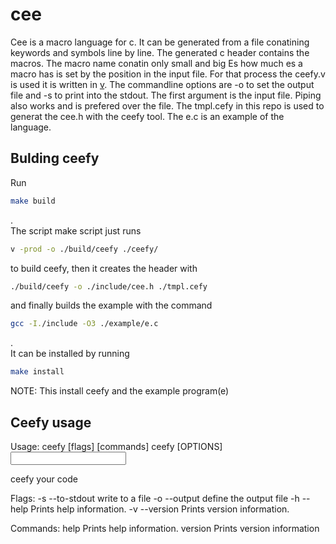 # cee
Cee is a macro language for c. It can be generated from a file conatining keywords and symbols line by line. The generated c header contains the macros. The macro name conatin only small and big Es how much es a macro has is set by the position in the input file. For that process the ceefy.v is used it is written in [v](vlang.io). The commandline options are -o to set the output file and -s to print into the stdout. The first argument is the input file. Piping also works and is prefered over the file. The tmpl.cefy in this repo is used to generat the cee.h with the ceefy tool. The e.c is an example of the language.
## Bulding ceefy
Run
```sh
make build
```
.\
The script make script just runs
```sh
v -prod -o ./build/ceefy ./ceefy/
```
to build ceefy, then it creates the header with
```sh
./build/ceefy -o ./include/cee.h ./tmpl.cefy
```
and finally builds the example with the command
```sh
gcc -I./include -O3 ./example/e.c
```
.\
It can be installed by running
```sh
make install
```
NOTE: This install ceefy and the example program(e)
## Ceefy usage
Usage: ceefy [flags] [commands] ceefy [OPTIONS] <input>

ceefy your code

Flags:
  -s  --to-stdout     write to a file
  -o  --output        define the output file
  -h  --help          Prints help information.
  -v  --version       Prints version information.

Commands:
  help                Prints help information.
  version             Prints version information

